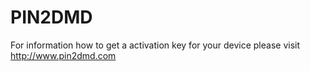 # PIN2DMD

For information how to get a activation key for your device 
please visit http://www.pin2dmd.com
